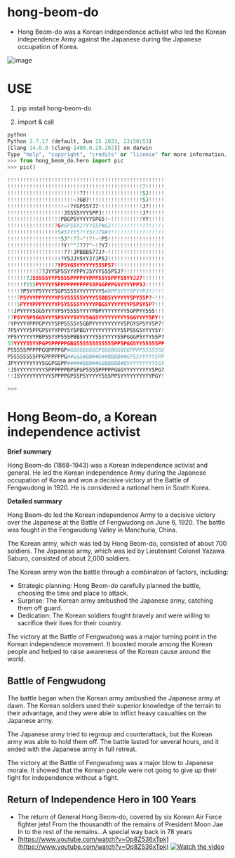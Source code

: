 # hong-beom-do

- Hong Beom-do was a Korean independence activist who led the Korean independence Army against the Japanese during the Japanese occupation of Korea.

![image](https://github.com/edu-data-mario/hong-beom-do/assets/134017660/18c04025-88a2-4c5b-a957-a9864b7ae8af)

# USE
1. pip install hong-beom-do

2. import & call
```python
python
Python 3.7.17 (default, Jun 15 2023, 23:50:53)
[Clang 14.0.0 (clang-1400.0.29.202)] on darwin
Type "help", "copyright", "credits" or "license" for more information.
>>> from hong_beom_do.hero import pic
>>> pic()

!!!!!!!!!!!!!!!!!!!!!!!!!!!!!!!!!!!!!!!!!!!!!!!!!!
!!!!!!!!!!!!!!!!!!!!!!!!!!!!!!!!!!!!!!!!!!!7!!!!!!
!!!!!!!!!!!!!!!!!!!!!!!??!!!!!!!!!!!!!!!!!!5J!!!!!
!!!!!!!!!!!!!!!!!!!!!~?GB?!!!!!!!!!!!!!!!!!5J!!!!!
!!!!!!!!!!!!!!!!!!~!?YGP55YJ7!!!!!!!!!!!!!!J?!!!!!
!!!!!!!!!!!!!!!!!!J5555YYY5PPJ!!!!!!!!!!!!!J?!!!!!
!!!!!!!!!!!!!!!!!PBGP5YYYYY5PG5!~!!!!!!!!!!YY!!!!!
!!!!!!!!!!!!!!!7G#GP55YJ?YY55P#GJ!!!!!!!!!!??!!!!!
!!!!!!!!!!!!!!!!5#57YY5?!Y5YJ7B#Y!!!!!!!!!!!!!!!!!
!!!!!!!!!!!!!!!!!5J^!77~^!7!~!P5!!!!!!!!!!!!!!!!!!
!!!!!!!!!!!!!!!!!?Y!^^7???^~!?Y7!!!!!!!!!!!!!!!!!!
!!!!!!!!!!!!!!!!!!??!JPBBB577J?~!!!!!!!!!!!!!!!!!!
!!!!!!!!!!!!!!!!!?Y5JJY5YYJ?JP5J!!!!!!!!!!!!!!!!!!
!!!!!!!!!!!!!!!7YP5YG5YYYYYY555P57!!!!!!!!!!!!!!!!
!!!!!!!!!!7?JYY5P55YYYPPYJ5YYY555P5J?!!!!!!!!!!!!!
!!!!!!7J55555YYP5555PPPPYYPPP55Y5PPY55YYJJ7!!!!!!!
!!!!!?555PYYYYY5PPPPPPPPPP55PGGPPPG5YYYYPP5J!!!!!!
!!!!?P5YYP5YYYY5GP5555YYYYYYYY5#BPP5YYY5PYYPJ!!!!!
!!!7P5YYYPPYYYYYP5Y55555YYYY55BB5YYYYYY5PY55P?~!!!
!!!5PYYYPPPYYYYYP5Y5555YYYYYPBG5YYYYYYYP5P5Y5P?!!!
!!JPYYYY5GG5YYYYP5Y5555YYYYPBPYYYYYYYY5GPPYY555!!!
!7P5YY5P5GG5YYY5P5YYY5YYY5GG5YYYYYYYYY5GGYYYY5PY!!
!YPYYYYPPPGPYYY5PP5555Y5GBPYYYYYYYYYY5PGY5P5YY5P7!
?P5YYYY5PPGP5YYYPPY5Y5PBGYYYYYYYYYYY55P55G5YYYY5Y!
YP5YYYYYYPBP55YYP555PBB5YYYY55YYYYY55PGGGP5YYY55P?
55YYYY55YYPGP5PPPPPGBG555555555555PP5PGG5YY55555PP
P55555PPPPPGGPPPPGP#GGGGGGGGGPGGGBGGGGGPPPP555555G
P55555555PPGPPPPPPG##&&&#BB##G##BBBB##GP55YYYYY5PP
JPYYYYYYYYY5GGPGGPP#####BBB##GBBBBBB#B5YYYYYYYY5GY
!J5YYYYYYYYY5PPPPPPBP5PGP5555PPPPPGGGYYYYYYYYY5PG?
!!J5YYYYYYYYYY5PPPPGP55P5YYYYY555PP5YYYYYYYYYYPGY!

>>>
```


# Hong Beom-do, a Korean independence activist

**Brief summary**

Hong Beom-do (1868-1943) was a Korean independence activist and general. He led the Korean independence Army during the Japanese occupation of Korea and won a decisive victory at the Battle of Fengwudong in 1920. He is considered a national hero in South Korea.

**Detailed summary**

Hong Beom-do led the Korean independence Army to a decisive victory over the Japanese at the Battle of Fengwudong on June 6, 1920. The battle was fought in the Fengwudong Valley in Manchuria, China.

The Korean army, which was led by Hong Beom-do, consisted of about 700 soldiers. The Japanese army, which was led by Lieutenant Colonel Yazawa Saburo, consisted of about 2,000 soldiers.

The Korean army won the battle through a combination of factors, including:

* Strategic planning: Hong Beom-do carefully planned the battle, choosing the time and place to attack.
* Surprise: The Korean army ambushed the Japanese army, catching them off guard.
* Dedication: The Korean soldiers fought bravely and were willing to sacrifice their lives for their country.

The victory at the Battle of Fengwudong was a major turning point in the Korean independence movement. It boosted morale among the Korean people and helped to raise awareness of the Korean cause around the world.

## Battle of Fengwudong

The battle began when the Korean army ambushed the Japanese army at dawn. The Korean soldiers used their superior knowledge of the terrain to their advantage, and they were able to inflict heavy casualties on the Japanese army.

The Japanese army tried to regroup and counterattack, but the Korean army was able to hold them off. The battle lasted for several hours, and it ended with the Japanese army in full retreat.

The victory at the Battle of Fengwudong was a major blow to Japanese morale. It showed that the Korean people were not going to give up their fight for independence without a fight.


## Return of Independence Hero in 100 Years

- The return of General Hong Beom-do, covered by six Korean Air Force fighter jets! From the thousandth of the remains of President Moon Jae In to the rest of the remains...A special way back in 78 years
- [https://www.youtube.com/watch?v=Op8Z536xTpk](https://www.youtube.com/watch?v=Op8Z536xTpk)
[![Watch the video](https://blog.kakaocdn.net/dn/c5uiAl/btrcB2FKJ3L/AzbtWvkWiXqK9tQEL62szK/img.jpg)](https://youtu.be/Op8Z536xTpk?si=SIjMxW8RHWHScrWr)

